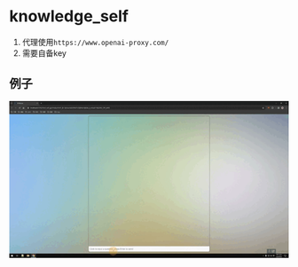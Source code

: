 # knowledge_self
1. 代理使用`https://www.openai-proxy.com/`
2. 需要自备key

## 例子
![](gif/20240403_175346.gif)
